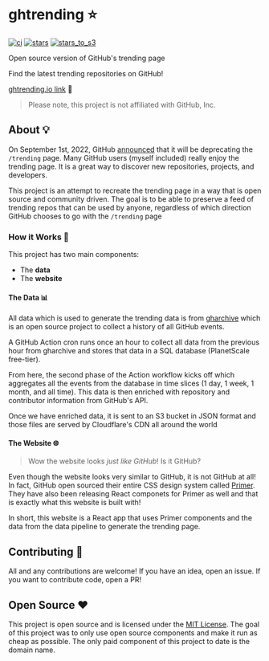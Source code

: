 # ghtrending ⭐

[![ci](https://github.com/GrantBirki/ghtrending/actions/workflows/ci.yml/badge.svg)](https://github.com/GrantBirki/ghtrending/actions/workflows/ci.yml) [![stars](https://github.com/GrantBirki/ghtrending/actions/workflows/stars.yml/badge.svg)](https://github.com/GrantBirki/ghtrending/actions/workflows/stars.yml) [![stars_to_s3](https://github.com/GrantBirki/ghtrending/actions/workflows/stars_to_s3.yml/badge.svg)](https://github.com/GrantBirki/ghtrending/actions/workflows/stars_to_s3.yml)

Open source version of GitHub's trending page

Find the latest trending repositories on GitHub!

[ghtrending.io link](https://ghtrending.io) 🔗

> Please note, this project is not affiliated with GitHub, Inc.

## About 💡

On September 1st, 2022, GitHub [announced](https://github.com/community/community/discussions/31644#discussion-4354090) that it will be deprecating the `/trending` page. Many GitHub users (myself included) really enjoy the trending page. It is a great way to discover new repositories, projects, and developers.

This project is an attempt to recreate the trending page in a way that is open source and community driven. The goal is to be able to preserve a feed of trending repos that can be used by anyone, regardless of which direction GitHub chooses to go with the `/trending` page

### How it Works 🔨

This project has two main components:

- The **data**
- The **website**

#### The Data 📊

All data which is used to generate the trending data is from [gharchive](http://www.gharchive.org/) which is an open source project to collect a history of all GitHub events.

A GitHub Action cron runs once an hour to collect all data from the previous hour from gharchive and stores that data in a SQL database (PlanetScale free-tier).

From here, the second phase of the Action workflow kicks off which aggregates all the events from the database in time slices (1 day, 1 week, 1 month, and all time). This data is then enriched with repository and contributor information from GitHub's API.

Once we have enriched data, it is sent to an S3 bucket in JSON format and those files are served by Cloudflare's CDN all around the world

#### The Website 🌐

> Wow the website looks *just like GitHub*! Is it GitHub?

Even though the website looks very similar to GitHub, it is not GitHub at all! In fact, GitHub open sourced their entire CSS design system called [Primer](https://primer.style/). They have also been releasing React componets for Primer as well and that is exactly what this website is built with!

In short, this website is a React app that uses Primer components and the data from the data pipeline to generate the trending page.

## Contributing 🤝

All and any contributions are welcome! If you have an idea, open an issue. If you want to contribute code, open a PR!

## Open Source ❤️

This project is open source and is licensed under the [MIT License](LICENSE). The goal of this project was to only use open source components and make it run as cheap as possible. The only paid component of this project to date is the domain name.
